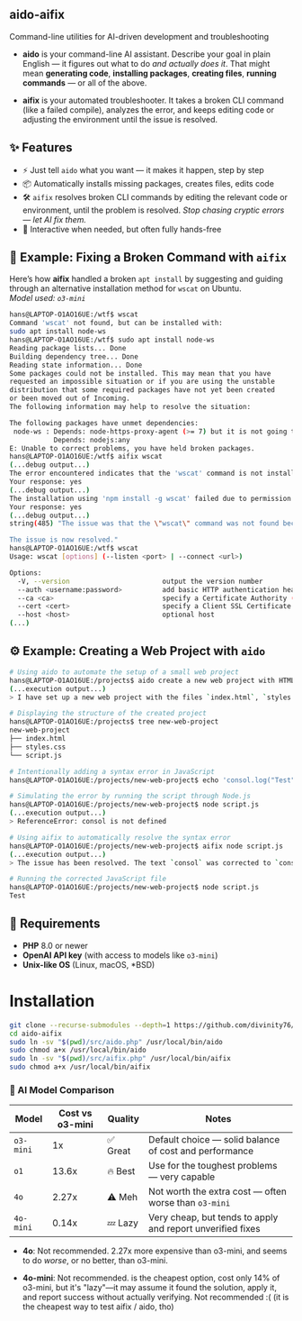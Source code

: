 ## aido-aifix
Command-line utilities for AI-driven development and troubleshooting

- **aido** is your command-line AI assistant. Describe your goal in plain English — it figures out what to do *and actually does it*. That might mean **generating code**, **installing packages**, **creating files**, **running commands** — or all of the above.

- **aifix** is your automated troubleshooter. It takes a broken CLI command (like a failed compile), analyzes the error, and keeps editing code or adjusting the environment until the issue is resolved.

## ✨ Features

- ⚡ Just tell `aido` what you want — it makes it happen, step by step
- 📦 Automatically installs missing packages, creates files, edits code
- 🛠️ `aifix` resolves broken CLI commands by editing the relevant code or environment, until the problem is resolved.
  _Stop chasing cryptic errors — let AI fix them._
- 💬 Interactive when needed, but often fully hands-free

## 🧪 Example: Fixing a Broken Command with `aifix`
Here’s how **aifix**  handled a broken `apt install` by suggesting and guiding through an alternative installation method for `wscat` on Ubuntu.  
_Model used: `o3-mini`_
```bash
hans@LAPTOP-O1AO16UE:/wtf$ wscat
Command 'wscat' not found, but can be installed with:
sudo apt install node-ws
hans@LAPTOP-O1AO16UE:/wtf$ sudo apt install node-ws
Reading package lists... Done
Building dependency tree... Done
Reading state information... Done
Some packages could not be installed. This may mean that you have
requested an impossible situation or if you are using the unstable
distribution that some required packages have not yet been created
or been moved out of Incoming.
The following information may help to resolve the situation:

The following packages have unmet dependencies:
 node-ws : Depends: node-https-proxy-agent (>= 7) but it is not going to be installed
           Depends: nodejs:any
E: Unable to correct problems, you have held broken packages.
hans@LAPTOP-O1AO16UE:/wtf$ aifix wscat
(...debug output...)
The error encountered indicates that the 'wscat' command is not installed. Would you like me to install 'wscat' globally via npm (npm install -g wscat) to resolve this issue?
Your response: yes
(...debug output...)
The installation using 'npm install -g wscat' failed due to permission issues (EACCES). Would you like me to try running the installation command with sudo (i.e., 'sudo npm install -g wscat') to attempt a global installation?
Your response: yes
(...debug output...)
string(485) "The issue was that the \"wscat\" command was not found because it was not installed. After asking for confirmation, I attempted to install it globally via npm. The initial installation attempt failed due to permission issues (EACCES error). Upon further clarification, I then executed \"sudo npm install -g wscat\", which successfully installed wscat. Finally, I confirmed that the command is now available by running \"wscat --version\", which returned \"6.0.1\".

The issue is now resolved."
hans@LAPTOP-O1AO16UE:/wtf$ wscat
Usage: wscat [options] (--listen <port> | --connect <url>)

Options:
  -V, --version                       output the version number
  --auth <username:password>          add basic HTTP authentication header
  --ca <ca>                           specify a Certificate Authority (--connect only)
  --cert <cert>                       specify a Client SSL Certificate (--connect only)
  --host <host>                       optional host
(...)
```

## ⚙️ Example: Creating a Web Project with `aido`
```bash
# Using aido to automate the setup of a small web project
hans@LAPTOP-O1AO16UE:/projects$ aido create a new web project with HTML, CSS, and JavaScript
(...execution output...)
> I have set up a new web project with the files `index.html`, `styles.css`, and `script.js`.

# Displaying the structure of the created project
hans@LAPTOP-O1AO16UE:/projects$ tree new-web-project
new-web-project
├── index.html
├── styles.css
└── script.js

# Intentionally adding a syntax error in JavaScript
hans@LAPTOP-O1AO16UE:/projects/new-web-project$ echo 'consol.log("Test")' >> script.js

# Simulating the error by running the script through Node.js
hans@LAPTOP-O1AO16UE:/projects/new-web-project$ node script.js
(...execution output...)
> ReferenceError: consol is not defined

# Using aifix to automatically resolve the syntax error
hans@LAPTOP-O1AO16UE:/projects/new-web-project$ aifix node script.js
(...execution output...)
> The issue has been resolved. The text `consol` was corrected to `console`.

# Running the corrected JavaScript file
hans@LAPTOP-O1AO16UE:/projects/new-web-project$ node script.js
Test
```

## 🧰 Requirements

- **PHP** 8.0 or newer
- **OpenAI API key** (with access to models like `o3-mini`)
- **Unix-like OS** (Linux, macOS, *BSD)

# Installation
```bash
git clone --recurse-submodules --depth=1 https://github.com/divinity76/aido-aifix.git
cd aido-aifix
sudo ln -sv "$(pwd)/src/aido.php" /usr/local/bin/aido
sudo chmod a+x /usr/local/bin/aido
sudo ln -sv "$(pwd)/src/aifix.php" /usr/local/bin/aifix
sudo chmod a+x /usr/local/bin/aifix
```

### 🤖 AI Model Comparison
| Model      | Cost vs o3-mini | Quality       | Notes                                  |
|------------|------------------|---------------|-----------------------------------------|
| `o3-mini`  | 1x               | ✅ Great       | Default choice — solid balance of cost and performance |
| `o1`       | 13.6x            | 🔥 Best        | Use for the toughest problems — very capable |
| `4o`       | 2.27x            | ⚠️ Meh         | Not worth the extra cost — often worse than `o3-mini` |
| `4o-mini`  | 0.14x            | 💤 Lazy        | Very cheap, but tends to apply and report unverified fixes |

- **4o**: Not recommended. 2.27x more expensive than o3-mini, and seems to do *worse*, or no better, than o3-mini.

- **4o-mini**: Not recommended. is the cheapest option, cost only 14% of o3-mini, but it's "lazy"—it may assume it found the solution, apply it, and report success without actually verifying. Not recommended :( (it is the cheapest way to test aifix / aido, tho)
